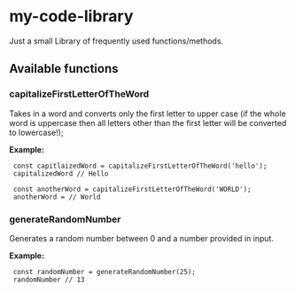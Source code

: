 # my-code-library
Just a small Library of frequently used functions/methods.

## Available functions

### capitalizeFirstLetterOfTheWord
 Takes in a word and converts only the first letter to upper case
 (if the whole word is uppercase then all letters other than the first
 letter will be converted to lowercase!);

 **Example:**
 ```
  const capitlaizedWord = capitalizeFirstLetterOfTheWord('hello');
  capitalizedWord // Hello

  const anotherWord = capitalizeFirstLetterOfTheWord('WORLD');
  anotherWord = // World

 ```

### generateRandomNumber
 Generates a random number between 0 and a number provided in input.

**Example:**
 ```
  const randomNumber = generateRandomNumber(25);
  randomNumber // 13

 ```
